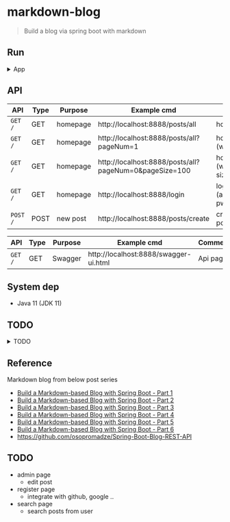 # markdown-blog
> Build a blog via spring boot with markdown


## Run

<details>
<summary>App</summary>

```bash
#---------------------------
# Run app
#---------------------------

# build
mvn package

# run
java -jar <built_jar>
```
</details>
  

## API
| API | Type | Purpose | Example cmd                          | Comment                        |
| ----- | -------- | ---- |--------------------------------------|--------------------------------|
| `GET /` | GET | homepage | http://localhost:8888/posts/all      | home page                      |
| `GET /` | GET | homepage | http://localhost:8888/posts/all?pageNum=1 | home page (with page)          |
| `GET /` | GET | homepage | http://localhost:8888/posts/all?pageNum=0&pageSize=100 | home page (with page, size)    |
| `GET /` | GET | homepage | http://localhost:8888/login          | login (accout:admin, pwd: 123) |
| `POST /` | POST | new post | http://localhost:8888/posts/create   | create new post                |


| API | Type | Purpose | Example cmd | Comment|
| ----- | -------- | ---- | ----- | ---- |
| `GET /` | GET |Swagger | 	http://localhost:8888/swagger-ui.html |Api page|


## System dep
- Java 11 (JDK 11)


## TODO

<details>
<summary>TODO</summary>

1. paging
2. admin page (modify blogs ...)
3. filter blog
4. timeline
5. fix load history post
6. logout
7. 404, 500 ... html

</details>

## Reference
Markdown blog from below post series
- [Build a Markdown-based Blog with Spring Boot - Part 1](https://www.roshanadhikary.com.np/2021/05/build-a-markdown-based-blog-with-spring-boot-part-1.html)
- [Build a Markdown-based Blog with Spring Boot - Part 2](https://www.roshanadhikary.com.np/2021/05/build-a-markdown-based-blog-with-spring-boot-part-2.html)
- [Build a Markdown-based Blog with Spring Boot - Part 3](https://www.roshanadhikary.com.np/2021/05/build-a-markdown-based-blog-with-spring-boot-part-3.html)
- [Build a Markdown-based Blog with Spring Boot - Part 4](https://www.roshanadhikary.com.np/2021/05/build-a-markdown-based-blog-with-spring-boot-part-4.html)
- [Build a Markdown-based Blog with Spring Boot - Part 5](https://www.roshanadhikary.com.np/2021/07/build-a-markdown-based-blog-with-spring-boot-part-5.html)
- [Build a Markdown-based Blog with Spring Boot - Part 6](https://www.roshanadhikary.com.np/2021/07/build-a-markdown-based-blog-with-spring-boot-part-6.html)
- https://github.com/osopromadze/Spring-Boot-Blog-REST-API

## TODO
- admin page
  - edit post
- register page
  - integrate with github, google ..
- search page
  - search posts from user

